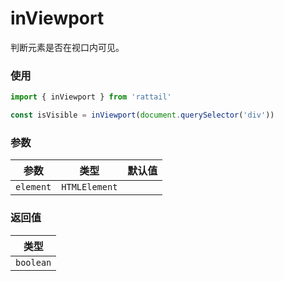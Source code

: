 # inViewport

判断元素是否在视口内可见。

### 使用

```ts
import { inViewport } from 'rattail'

const isVisible = inViewport(document.querySelector('div'))
```

### 参数

| 参数      | 类型          | 默认值 |
| --------- | ------------- | ------ |
| `element` | `HTMLElement` |        |

### 返回值

| 类型      |
| --------- |
| `boolean` |
